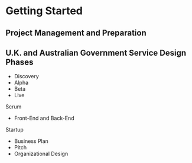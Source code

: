 # Getting Started

## Project Management and Preparation

## U.K. and Australian Government Service Design Phases

* Discovery
* Alpha
* Beta
* Live

Scrum 
* Front-End and Back-End

Startup
* Business Plan
* Pitch
* Organizational Design
